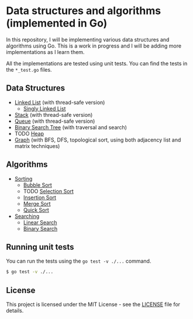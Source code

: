 # Data structures and algorithms (implemented in Go)

In this repository, I will be implementing various data structures and algorithms using Go.
This is a work in progress and I will be adding more implementations as I learn them.

All the implementations are tested using unit tests. You can find the tests in the `*_test.go` files.

## Data Structures

- [Linked List](structures/linked-list) (with thread-safe version)
    - [Singly Linked List](structures/linked-list/linkedlist.go)
- [Stack](structures/stack/stack.go) (with thread-safe version)
- [Queue](structures/queue) (with thread-safe version)
- [Binary Search Tree](structures/trees/binary-tree.go) (with traversal and search)
- TODO [Heap](heap.go)
- [Graph](structures/graphs) (with BFS, DFS, topological sort, using both adjacency list and matrix
  techniques)

## Algorithms

- [Sorting](algorithms/sorting)
    - [Bubble Sort](algorithms/sorting/bubble-sort.go)
    - TODO [Selection Sort](sorting.go)
    - [Insertion Sort](algorithms/sorting/insertion-sort.go)
    - [Merge Sort](algorithms/sorting/merge-sort.go)
    - [Quick Sort](algorithms/sorting/quick-sort.go)
- [Searching](algorithms/search)
    - [Linear Search](algorithms/search/linear-search.go)
    - [Binary Search](algorithms/search/binary-search.go)

## Running unit tests

You can run the tests using the `go test -v ./...` command.

```bash
$ go test -v ./...
```

## License

This project is licensed under the MIT License - see the [LICENSE](License.md) file for details.
